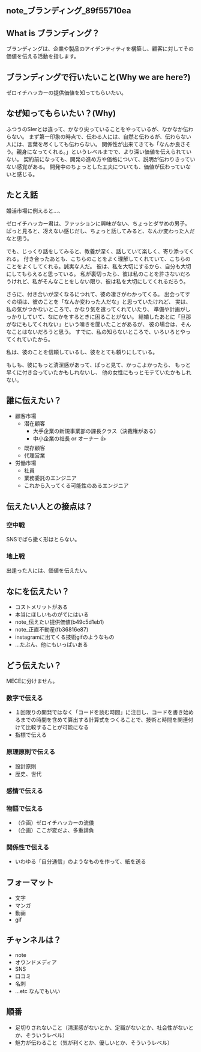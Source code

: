 note_ブランディング_89f55710ea
---

## What is ブランディング？
ブランディングは、企業や製品のアイデンティティを構築し、顧客に対してその価値を伝える活動を指します。

## ブランディングで行いたいこと(Why we are here?)
ゼロイチハッカーの提供価値を知ってもらいたい。

## なぜ知ってもらいたい？(Why)
ふつうのSIerとは違って、かなり尖っていることをやっているが、なかなか伝わらない。
まず第一印象の時点で、伝わる人には、自然と伝わるが、伝わらない人には、言葉を尽くしても伝わらない。
関係性が出来てきても「なんか良さそう。親身になってくれる。」というレベルまでで、より深い価値を伝えられていない。
契約前になっても、開発の進め方や価格について、説明が伝わりきっていない感覚がある。
開発中のちょっとした工夫についても、価値が伝わっていないと感じる。

## たとえ話
婚活市場に例えると...、

ゼロイチハッカー君は、ファッションに興味がない、ちょっとダサめの男子。
ぱっと見ると、冴えない感じだし、ちょっと話してみると、なんか変わった人だなと思う。

でも、じっくり話をしてみると、教養が深く、話していて楽しく、寄り添ってくれる。
付き合ったあとも、こちらのことをよく理解してくれていて、こちらのことをよくしてくれる。誠実な人だ。
彼は、私を大切にするから、自分も大切にしてもらえると思っている。
私が裏切ったら、彼は私のことを許さないだろうけれど、私がそんなことをしない限り、彼は私を大切にしてくれるだろう。

さらに、付き合いが深くなるにつれて、彼の凄さがわかってくる。
出会ってすぐの頃は、彼のことを「なんか変わった人だな」と思っていたけれど、
実は、私の気がつかないところで、かなり気を遣ってくれていたり、
準備や計画がしっかりしていて、なにかをするときに困ることがない。
結婚したあとに「旦那がなにもしてくれない」という嘆きを聞いたことがあるが、
彼の場合は、そんなことはないだろうと思う。
すでに、私の知らないところで、いろいろとやってくれていたから。

私は、彼のことを信頼しているし、彼をとても頼りにしている。

もしも、彼にもっと清潔感があって、ぱっと見て、かっこよかったら、
もっと早くに付き合っていたかもしれないし、
他の女性にもっとモテていたかもしれない。

## 誰に伝えたい？
- 顧客市場
  - 潜在顧客
    - 大手企業の新規事業部の課長クラス（決裁権がある）
    - 中小企業の社長 or オーナー 👍
  - 既存顧客
  - 代理営業
- 労働市場
  - 社員
  - 業務委託のエンジニア
  - これから入ってくる可能性のあるエンジニア

## 伝えたい人との接点は？
### 空中戦
SNSでばら撒く形はとらない。

### 地上戦
出逢った人には、価値を伝えたい。

## なにを伝えたい？
- コストメリットがある
- 本当にほしいものがてにはいる
- note_伝えたい提供価値(b49c5d1eb1)
- note_正直不動産(fb36816e87)
- instagramに出てくる技術gifのようなもの
- ...たぶん、他にもいっぱいある

## どう伝えたい？
MECEに分けません。
### 数字で伝える
- １回限りの開発ではなく「コードを読む時間」に注目し、コードを書き始めるまでの時間を含めて算出する計算式をつくることで、技術と時間を関連付けて比較することが可能になる
- 指標で伝える
### 原理原則で伝える
- 設計原則
- 歴史、世代
### 感情で伝える
### 物語で伝える
- （企画）ゼロイチハッカーの流儀
- （企画）ここが変だよ、多重請負
### 関係性で伝える
- いわゆる「自分通信」のようなものを作って、紙を送る

## フォーマット
- 文字
- マンガ
- 動画
- gif


## チャンネルは？
- note
- オウンドメディア
- SNS
- 口コミ
- 名刺
- ...etc
なんでもいい

## 順番
- 足切りされないこと（清潔感がないとか、定職がないとか、社会性がないとか、そういうレベル）
- 魅力が伝わること（気が利くとか、優しいとか、そういうレベル）
